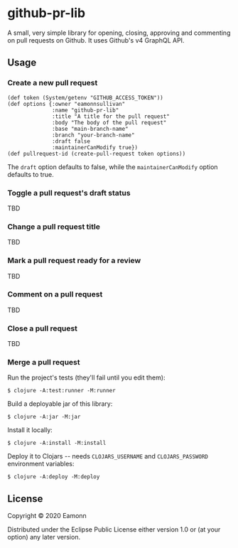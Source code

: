 # github-pr-lib

A small, very simple library for opening, closing, approving and commenting on pull requests on Github. It uses Github's v4 GraphQL API.

## Usage

### Create a new pull request
```
(def token (System/getenv "GITHUB_ACCESS_TOKEN"))
(def options {:owner "eamonnsullivan"
              :name "github-pr-lib"
              :title "A title for the pull request"
              :body "The body of the pull request"
              :base "main-branch-name"
              :branch "your-branch-name"
              :draft false
              :maintainerCanModify true})
(def pullrequest-id (create-pull-request token options))
```
The `draft` option defaults to false, while the `maintainerCanModify` option defaults to true.

### Toggle a pull request's draft status
TBD
### Change a pull request title
TBD
### Mark a pull request ready for a review
TBD
### Comment on a pull request
TBD
### Close a pull request
TBD
### Merge a pull request

Run the project's tests (they'll fail until you edit them):

    $ clojure -A:test:runner -M:runner

Build a deployable jar of this library:

    $ clojure -A:jar -M:jar

Install it locally:

    $ clojure -A:install -M:install

Deploy it to Clojars -- needs `CLOJARS_USERNAME` and `CLOJARS_PASSWORD` environment variables:

    $ clojure -A:deploy -M:deploy

## License

Copyright © 2020 Eamonn

Distributed under the Eclipse Public License either version 1.0 or (at
your option) any later version.
